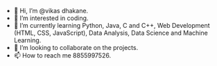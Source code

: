 - 👋 Hi, I’m @vikas dhakane.
- 👀 I’m interested in coding.
- 🌱 I’m currently learning Python, Java, C and C++, Web Development (HTML, CSS, JavaScript), Data Analysis, Data Science and Machine Learning.
- 💞️ I’m looking to collaborate on the projects.
- 📫 How to reach me 8855997526.

<!---
sonudhakane7526/sonudhakane7526 is a ✨ special ✨ repository because its `README.md` (this file) appears on your GitHub profile.
You can click the Preview link to take a look at your changes.
--->
